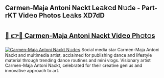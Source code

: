## Carmen-Maja Antoni Nackt Le𝚊k𝚎d N𝚞𝚍e - Part-rKT Vid𝚎o Photos Le𝚊ks XD7dD

# <h2><a href="http://fb0qc1.evod.top/?m=Carmen-Maja+Antoni+Nackt">🔗 👉🔴 Carmen-Maja Antoni Nackt Vid𝚎o Ph𝚘t𝚘s</a></h2>

[![Carmen-Maja Antoni Nackt N𝚞d𝚎s](https://i.imgur.com/8V9OHl7.gif)](http://fb0qc1.evod.top/?m=Carmen-Maja+Antoni+Nackt)
Social media star Carmen-Maja Antoni Nackt and multimedia artist, acclaimed for publishing dance and lifestyle material through trending dance routines and mini vlogs. Visionary artist Carmen-Maja Antoni Nackt, celebrated for their creative genius and innovative approach to art. 
